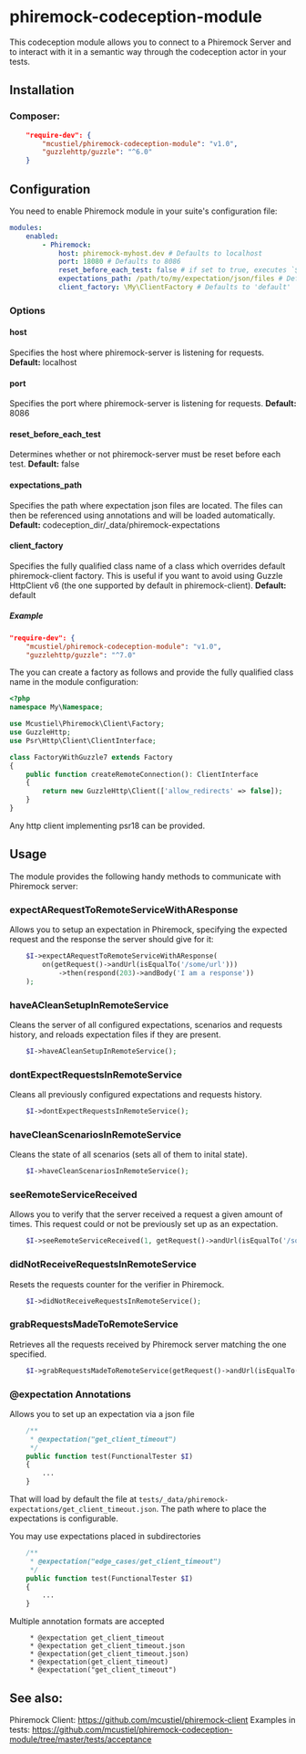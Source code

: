 # phiremock-codeception-module

This codeception module allows you to connect to a Phiremock Server and to interact with it in a semantic way through the codeception actor in your tests.

## Installation

### Composer:

```json
    "require-dev": {
        "mcustiel/phiremock-codeception-module": "v1.0",
        "guzzlehttp/guzzle": "^6.0"
    }
```

## Configuration
You need to enable Phiremock module in your suite's configuration file:

```yaml
modules:
    enabled:
        - Phiremock:
            host: phiremock-myhost.dev # Defaults to localhost
            port: 18080 # Defaults to 8086
            reset_before_each_test: false # if set to true, executes `$I->haveACleanSetupInRemoteService` before each test. Defaults to false
            expectations_path: /path/to/my/expectation/json/files # Defaults to codeception_dir/_data/phiremock-expectations
            client_factory: \My\ClientFactory # Defaults to 'default'
```

### Options

#### host
Specifies the host where phiremock-server is listening for requests.
**Default:** localhost

#### port
Specifies the port where phiremock-server is listening for requests.
**Default:** 8086

#### reset_before_each_test
Determines whether or not phiremock-server must be reset before each test.
**Default:** false

#### expectations_path
Specifies the path where expectation json files are located. The files can then be referenced using annotations and will be loaded automatically.
**Default:** codeception_dir/_data/phiremock-expectations

#### client_factory
Specifies the fully qualified class name of a class which overrides default phiremock-client factory. This is useful if you want to avoid using Guzzle HttpClient v6 (the one supported by default in phiremock-client).
**Default:** default

##### Example
```json
"require-dev": {
    "mcustiel/phiremock-codeception-module": "v1.0",
    "guzzlehttp/guzzle": "^7.0"
```

The you can create a factory as follows and provide the fully qualified class name in the module configuration:

```php
<?php
namespace My\Namespace;

use Mcustiel\Phiremock\Client\Factory;
use GuzzleHttp;
use Psr\Http\Client\ClientInterface;

class FactoryWithGuzzle7 extends Factory
{
    public function createRemoteConnection(): ClientInterface
    {
        return new GuzzleHttp\Client(['allow_redirects' => false]);
    }
}
```
Any http client implementing psr18 can be provided.

## Usage
The module provides the following handy methods to communicate with Phiremock server:

### expectARequestToRemoteServiceWithAResponse
Allows you to setup an expectation in Phiremock, specifying the expected request and the response the server should give for it:

```php
    $I->expectARequestToRemoteServiceWithAResponse(
        on(getRequest()->andUrl(isEqualTo('/some/url')))
            ->then(respond(203)->andBody('I am a response'))
    );
```

### haveACleanSetupInRemoteService
Cleans the server of all configured expectations, scenarios and requests history, and reloads expectation files if they are present.

```php
    $I->haveACleanSetupInRemoteService();
```

### dontExpectRequestsInRemoteService
Cleans all previously configured expectations and requests history.

```php
    $I->dontExpectRequestsInRemoteService();
```

### haveCleanScenariosInRemoteService
Cleans the state of all scenarios (sets all of them to inital state).

```php
    $I->haveCleanScenariosInRemoteService();
```

### seeRemoteServiceReceived
Allows you to verify that the server received a request a given amount of times. This request could or not be previously set up as an expectation.

```php
    $I->seeRemoteServiceReceived(1, getRequest()->andUrl(isEqualTo('/some/url')));
```

### didNotReceiveRequestsInRemoteService
Resets the requests counter for the verifier in Phiremock. 

```php
    $I->didNotReceiveRequestsInRemoteService();
```

### grabRequestsMadeToRemoteService
Retrieves all the requests received by Phiremock server matching the one specified.

```php
    $I->grabRequestsMadeToRemoteService(getRequest()->andUrl(isEqualTo('/some/url')));
```

### @expectation Annotations

Allows you to set up an expectation via a json file

```php
    /**
     * @expectation("get_client_timeout")
     */
    public function test(FunctionalTester $I)
    {
        ...
    }
```

That will load by default the file at `tests/_data/phiremock-expectations/get_client_timeout.json`. The path where to place the expectations is configurable.

You may use expectations placed in subdirectories

```php
    /**
     * @expectation("edge_cases/get_client_timeout")
     */
    public function test(FunctionalTester $I)
    {
        ...
    }
```

Multiple annotation formats are accepted

```
     * @expectation get_client_timeout
     * @expectation get_client_timeout.json
     * @expectation(get_client_timeout.json)
     * @expectation(get_client_timeout)
     * @expectation("get_client_timeout")
```

## See also:

Phiremock Client: https://github.com/mcustiel/phiremock-client
Examples in tests: https://github.com/mcustiel/phiremock-codeception-module/tree/master/tests/acceptance
